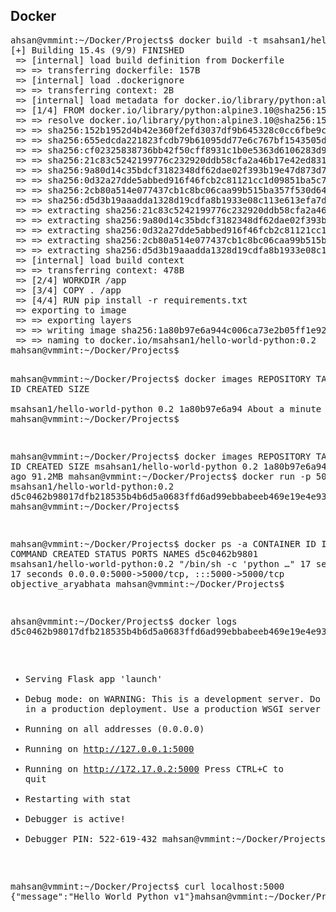<h2> Docker </h2>
<pre>
ahsan@vmmint:~/Docker/Projects$ docker build -t msahsan1/hello-world-python:0.2 .
[+] Building 15.4s (9/9) FINISHED                                                                                            docker:default
 => [internal] load build definition from Dockerfile                                                                                   0.1s
 => => transferring dockerfile: 157B                                                                                                   0.0s
 => [internal] load .dockerignore                                                                                                      0.1s
 => => transferring context: 2B                                                                                                        0.0s
 => [internal] load metadata for docker.io/library/python:alpine3.10                                                                   2.2s
 => [1/4] FROM docker.io/library/python:alpine3.10@sha256:152b1952d4b42e360f2efd3037df9b645328c0cc6fbe9c63decbffbff407b96a             7.1s
 => => resolve docker.io/library/python:alpine3.10@sha256:152b1952d4b42e360f2efd3037df9b645328c0cc6fbe9c63decbffbff407b96a             0.0s
 => => sha256:152b1952d4b42e360f2efd3037df9b645328c0cc6fbe9c63decbffbff407b96a 1.65kB / 1.65kB                                         0.0s
 => => sha256:655edcda221823fcdb79b61095dd77e6c767bf1543505dcf078f6945497c7fcf 1.37kB / 1.37kB                                         0.0s
 => => sha256:cf02325838736bb42f50cff8931c1b0e5363d6106283d98ba769ac81376e9125 7.14kB / 7.14kB                                         0.0s
 => => sha256:21c83c5242199776c232920ddb58cfa2a46b17e42ed831ca9001c8dbc532d22d 2.80MB / 2.80MB                                         0.9s
 => => sha256:9a80d14c35bdcf3182348df62dae02f393b19e47d873d74d008296c54b784602 300.94kB / 300.94kB                                     0.6s
 => => sha256:0d32a27dde5abbed916f46fcb2c81121cc1d09851ba5c744322ab51207f7e295 22.57MB / 22.57MB                                       5.8s
 => => sha256:2cb80a514e077437cb1c8bc06caa99b515ba357f530d64833423d3e3b5b60c1a 230B / 230B                                             0.8s
 => => sha256:d5d3b19aaadda1328d19cdfa8b1933e08c113e613efa7d0083e6b317cab8031a 1.93MB / 1.93MB                                         1.4s
 => => extracting sha256:21c83c5242199776c232920ddb58cfa2a46b17e42ed831ca9001c8dbc532d22d                                              0.2s
 => => extracting sha256:9a80d14c35bdcf3182348df62dae02f393b19e47d873d74d008296c54b784602                                              0.0s
 => => extracting sha256:0d32a27dde5abbed916f46fcb2c81121cc1d09851ba5c744322ab51207f7e295                                              0.9s
 => => extracting sha256:2cb80a514e077437cb1c8bc06caa99b515ba357f530d64833423d3e3b5b60c1a                                              0.0s
 => => extracting sha256:d5d3b19aaadda1328d19cdfa8b1933e08c113e613efa7d0083e6b317cab8031a                                              0.2s
 => [internal] load build context                                                                                                      0.0s
 => => transferring context: 478B                                                                                                      0.0s
 => [2/4] WORKDIR /app                                                                                                                 0.3s
 => [3/4] COPY . /app                                                                                                                  0.0s
 => [4/4] RUN pip install -r requirements.txt                                                                                          5.4s
 => exporting to image                                                                                                                 0.2s
 => => exporting layers                                                                                                                0.2s
 => => writing image sha256:1a80b97e6a944c006ca73e2b05ff1e92a39c933c6c82c7c0ac90fd037806d073                                           0.0s 
 => => naming to docker.io/msahsan1/hello-world-python:0.2                                                                             0.0s 
mahsan@vmmint:~/Docker/Projects$                                                                                                            
                  
mahsan@vmmint:~/Docker/Projects$ docker images
REPOSITORY                    TAG       IMAGE ID       CREATED              SIZE                                                            
msahsan1/hello-world-python   0.2       1a80b97e6a94   About a minute ago   91.2MB
mahsan@vmmint:~/Docker/Projects$ 


mahsan@vmmint:~/Docker/Projects$ docker images
REPOSITORY                    TAG       IMAGE ID       CREATED         SIZE
msahsan1/hello-world-python   0.2       1a80b97e6a94   2 minutes ago   91.2MB
mahsan@vmmint:~/Docker/Projects$ docker run -p 5000:5000 -d msahsan1/hello-world-python:0.2
d5c0462b98017dfb218535b4b6d5a0683ffd6ad99ebbabeeb469e19e4e9393e7
mahsan@vmmint:~/Docker/Projects$ 

mahsan@vmmint:~/Docker/Projects$ docker ps -a
CONTAINER ID   IMAGE                             COMMAND                  CREATED          STATUS          PORTS                                       NAMES
d5c0462b9801   msahsan1/hello-world-python:0.2   "/bin/sh -c 'python …"   17 seconds ago   Up 17 seconds   0.0.0.0:5000->5000/tcp, :::5000->5000/tcp   objective_aryabhata
mahsan@vmmint:~/Docker/Projects$ 

ahsan@vmmint:~/Docker/Projects$ docker logs d5c0462b98017dfb218535b4b6d5a0683ffd6ad99ebbabeeb469e19e4e9393e7
 * Serving Flask app 'launch'
 * Debug mode: on
WARNING: This is a development server. Do not use it in a production deployment. Use a production WSGI server instead.
 * Running on all addresses (0.0.0.0)
 * Running on http://127.0.0.1:5000
 * Running on http://172.17.0.2:5000
Press CTRL+C to quit
 * Restarting with stat
 * Debugger is active!
 * Debugger PIN: 522-619-432
mahsan@vmmint:~/Docker/Projects$ 

mahsan@vmmint:~/Docker/Projects$ curl localhost:5000
{"message":"Hello World Python v1"}mahsan@vmmint:~/Docker/Projects$ 




</pre>

